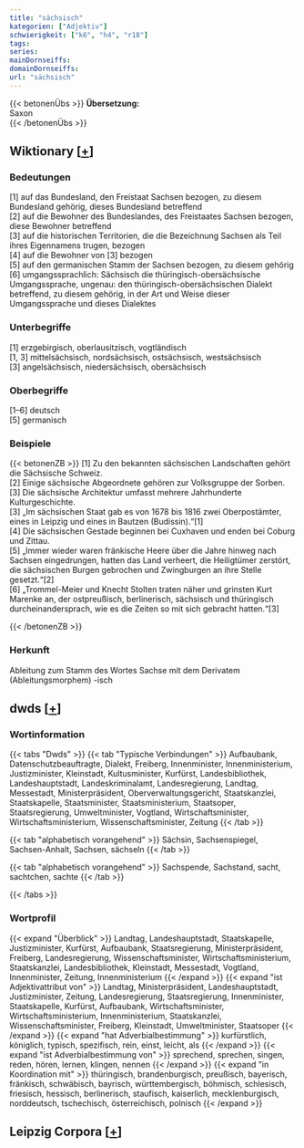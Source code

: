 ```yaml
---
title: "sächsisch"
kategorien: ["Adjektiv"]
schwierigkeit: ["k6", "h4", "r18"]
tags:
series:
mainDornseiffs:
domainDornseiffs:
url: "sächsisch"
---
```


{{< betonenÜbs >}}
**Übersetzung:**  
Saxon  
{{< /betonenÜbs >}}

## Wiktionary [[+](https://de.wiktionary.org/wiki/sächsisch)]

### Bedeutungen
[1] auf das Bundesland, den Freistaat Sachsen bezogen, zu diesem Bundesland gehörig, dieses Bundesland betreffend  
[2] auf die Bewohner des Bundeslandes, des Freistaates Sachsen bezogen, diese Bewohner betreffend  
[3] auf die historischen Territorien, die die Bezeichnung Sachsen als Teil ihres Eigennamens trugen, bezogen  
[4] auf die Bewohner von [3] bezogen  
[5] auf den germanischen Stamm der Sachsen bezogen, zu diesem gehörig  
[6] umgangssprachlich: Sächsisch die thüringisch-obersächsische Umgangssprache, ungenau: den thüringisch-obersächsischen Dialekt betreffend, zu diesem gehörig, in der Art und Weise dieser Umgangssprache und dieses Dialektes  

### Unterbegriffe
[1] erzgebirgisch, oberlausitzisch, vogtländisch  
[1, 3] mittelsächsisch, nordsächsisch, ostsächsisch, westsächsisch  
[3] angelsächsisch, niedersächsisch, obersächsisch  

### Oberbegriffe
[1–6] deutsch  
[5] germanisch  

### Beispiele
{{< betonenZB >}}
[1] Zu den bekannten sächsischen Landschaften gehört die Sächsische Schweiz.  
[2] Einige sächsische Abgeordnete gehören zur Volksgruppe der Sorben.  
[3] Die sächsische Architektur umfasst mehrere Jahrhunderte Kulturgeschichte.  
[3] „Im sächsischen Staat gab es von 1678 bis 1816 zwei Oberpostämter, eines in Leipzig und eines in Bautzen (Budissin).“[1]  
[4] Die sächsischen Gestade beginnen bei Cuxhaven und enden bei Coburg und Zittau.  
[5] „Immer wieder waren fränkische Heere über die Jahre hinweg nach Sachsen eingedrungen, hatten das Land verheert, die Heiligtümer zerstört, die sächsischen Burgen gebrochen und Zwingburgen an ihre Stelle gesetzt.“[2]  
[6] „Trommel-Meier und Knecht Stolten traten näher und grinsten Kurt Marenke an, der ostpreußisch, berlinerisch, sächsisch und thüringisch durcheinandersprach, wie es die Zeiten so mit sich gebracht hatten.“[3]  

{{< /betonenZB >}}
### Herkunft
Ableitung zum Stamm des Wortes Sachse mit dem Derivatem (Ableitungsmorphem) -isch  



## dwds [[+](https://www.dwds.de/wb/sächsisch)]

### Wortinformation
{{< tabs "Dwds" >}}
{{< tab "Typische Verbindungen" >}}
Aufbaubank, Datenschutzbeauftragte, Dialekt, Freiberg, Innenminister, Innenministerium, Justizminister, Kleinstadt, Kultusminister, Kurfürst, Landesbibliothek, Landeshauptstadt, Landeskriminalamt, Landesregierung, Landtag, Messestadt, Ministerpräsident, Oberverwaltungsgericht, Staatskanzlei, Staatskapelle, Staatsminister, Staatsministerium, Staatsoper, Staatsregierung, Umweltminister, Vogtland, Wirtschaftsminister, Wirtschaftsministerium, Wissenschaftsminister, Zeitung
{{< /tab >}}

{{< tab "alphabetisch vorangehend" >}}
Sächsin, Sachsenspiegel, Sachsen-Anhalt, Sachsen, sächseln
{{< /tab >}}

{{< tab "alphabetisch vorangehend" >}}
Sachspende, Sachstand, sacht, sachtchen, sachte
{{< /tab >}}

{{< /tabs >}}

### Wortprofil
{{< expand "Überblick" >}} Landtag, Landeshauptstadt, Staatskapelle, Justizminister, Kurfürst, Aufbaubank, Staatsregierung, Ministerpräsident, Freiberg, Landesregierung, Wissenschaftsminister, Wirtschaftsministerium, Staatskanzlei, Landesbibliothek, Kleinstadt, Messestadt, Vogtland, Innenminister, Zeitung, Innenministerium {{< /expand >}}
{{< expand "ist Adjektivattribut von" >}} Landtag, Ministerpräsident, Landeshauptstadt, Justizminister, Zeitung, Landesregierung, Staatsregierung, Innenminister, Staatskapelle, Kurfürst, Aufbaubank, Wirtschaftsminister, Wirtschaftsministerium, Innenministerium, Staatskanzlei, Wissenschaftsminister, Freiberg, Kleinstadt, Umweltminister, Staatsoper {{< /expand >}}
{{< expand "hat Adverbialbestimmung" >}} kurfürstlich, königlich, typisch, spezifisch, rein, einst, leicht, als {{< /expand >}}
{{< expand "ist Adverbialbestimmung von" >}} sprechend, sprechen, singen, reden, hören, lernen, klingen, nennen {{< /expand >}}
{{< expand "in Koordination mit" >}} thüringisch, brandenburgisch, preußisch, bayerisch, fränkisch, schwäbisch, bayrisch, württembergisch, böhmisch, schlesisch, friesisch, hessisch, berlinerisch, staufisch, kaiserlich, mecklenburgisch, norddeutsch, tschechisch, österreichisch, polnisch {{< /expand >}}

## Leipzig Corpora [[+](https://corpora.uni-leipzig.de/en/res?word=sächsisch&corpusId=deu_newscrawl-public_2018)]

